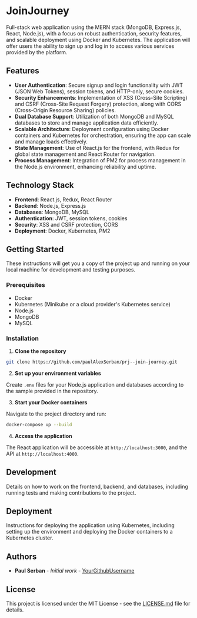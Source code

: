 # JoinJourney

Full-stack web application using the MERN stack (MongoDB, Express.js, React, Node.js), with a focus on robust authentication, security features, and scalable deployment using Docker and Kubernetes. The application will offer users the ability to sign up and log in to access various services provided by the platform.

## Features

-   **User Authentication**: Secure signup and login functionality with JWT (JSON Web Tokens), session tokens, and HTTP-only, secure cookies.
-   **Security Enhancements**: Implementation of XSS (Cross-Site Scripting) and CSRF (Cross-Site Request Forgery) protection, along with CORS (Cross-Origin Resource Sharing) policies.
-   **Dual Database Support**: Utilization of both MongoDB and MySQL databases to store and manage application data efficiently.
-   **Scalable Architecture**: Deployment configuration using Docker containers and Kubernetes for orchestration, ensuring the app can scale and manage loads effectively.
-   **State Management**: Use of React.js for the frontend, with Redux for global state management and React Router for navigation.
-   **Process Management**: Integration of PM2 for process management in the Node.js environment, enhancing reliability and uptime.

## Technology Stack

-   **Frontend**: React.js, Redux, React Router
-   **Backend**: Node.js, Express.js
-   **Databases**: MongoDB, MySQL
-   **Authentication**: JWT, session tokens, cookies
-   **Security**: XSS and CSRF protection, CORS
-   **Deployment**: Docker, Kubernetes, PM2

## Getting Started

These instructions will get you a copy of the project up and running on your local machine for development and testing purposes.

### Prerequisites

-   Docker
-   Kubernetes (Minikube or a cloud provider's Kubernetes service)
-   Node.js
-   MongoDB
-   MySQL

### Installation

1. **Clone the repository**

```bash
git clone https://github.com/paulAlexSerban/prj--join-journey.git
```

2. **Set up your environment variables**

Create `.env` files for your Node.js application and databases according to the sample provided in the repository.

3. **Start your Docker containers**

Navigate to the project directory and run:

```bash
docker-compose up --build
```

4. **Access the application**

The React application will be accessible at `http://localhost:3000`, and the API at `http://localhost:4000`.

## Development

Details on how to work on the frontend, backend, and databases, including running tests and making contributions to the project.

## Deployment

Instructions for deploying the application using Kubernetes, including setting up the environment and deploying the Docker containers to a Kubernetes cluster.

## Authors

-   **Paul Serban** - _Initial work_ - [YourGithubUsername](https://github.com/paulAlexSerban)

## License

This project is licensed under the MIT License - see the [LICENSE.md](LICENSE) file for details.
